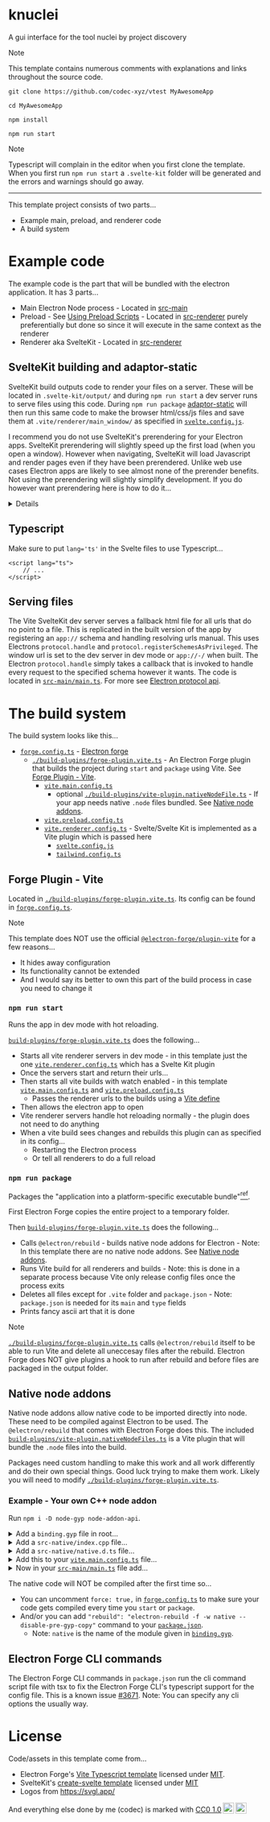 # knuclei

A gui interface for the tool nuclei by project discovery

> [!Note]
>
> This template contains numerous comments with explanations and links throughout the source code.


```
git clone https://github.com/codec-xyz/vtest MyAwesomeApp

cd MyAwesomeApp

npm install

npm run start
```

> [!Note]
>
> Typescript will complain in the editor when you first clone the template. When you first run `npm run start` a `.svelte-kit` folder will be generated and the errors and warnings should go away.

---

This template project consists of two parts...
- Example main, preload, and renderer code
- A build system

# Example code

The example code is the part that will be bundled with the electron application. It has 3 parts...

- Main Electron Node process - Located in [src-main](./src-main/)
- Preload - See [Using Preload Scripts](https://www.electronjs.org/docs/latest/tutorial/tutorial-preload) - Located in [src-renderer](./src-renderer/) purely preferentially but done so since it will execute in the same context as the renderer
- Renderer aka SvelteKit - Located in [src-renderer](./src-renderer/)

## SvelteKit building and adaptor-static

SvelteKit build outputs code to render your files on a server. These will be located in `.svelte-kit/output/` and during `npm run start` a dev server runs to serve files using this code. During `npm run package` [adaptor-static](https://kit.svelte.dev/docs/adapter-static) will then run this same code to make the browser html/css/js files and save them at `.vite/renderer/main_window/` as specified in [`svelte.config.js`](svelte.config.js).

I recommend you do not use SvelteKit's prerendering for your Electron apps. SvelteKit prerendering will slightly speed up the first load (when you open a window). However when navigating, SvelteKit will load Javascript and render pages even if they have been prerendered. Unlike web use cases Electron apps are likely to see almost none of the prerender benefits. Not using the prerendering will slightly simplify development. If you do however want prerendering here is how to do it...

<details>
These two options placed in `+layout.ts` or `+page.ts` files tell adapter-static how to render the files...

```
export const prerender = false;
export const ssr = false;
```

> [!Note]
>
> For adaptor-static keep the values the same, so either both true or both false.

- `prerender` - weather or not adapter-static will output an html file for this page
- `ssr` - weather or no adapter-static will prerender the page aka: false = blank page (and browser js to render the page)

Values of `prerender = false` and `ssr = false` means no html file is output for the this page. It will work as an [SPA (Single Page Application)](https://kit.svelte.dev/docs/single-page-apps) where this or any other page that are not present will use the fallback page `200.html` which is specified to adapter-static in `svelte.config.js`.

Values of `prerender = true` and `ssr = true` will prerender the page at build time and output an html file. One that is not blank. Reactivity, event handlers, and all other svelte features will still work. However this is prerendered during build time meaning no Electron feature and some other features will not be present. For example, state cannot be dependent on preferred color theme or window size. Use this to detect browser vs prerender...
```
import { browser } from '$app/environment';
if(browser) { ... }
```
</details>

## Typescript

Make sure to put `lang='ts'` in the Svelte files to use Typescript...
```svelte
<script lang="ts">
	// ...
</script>
```

## Serving files

The Vite SvelteKit dev server serves a fallback html file for all urls that do no point to a file. This is replicated in the built version of the app by registering an `app://` schema and handling resolving urls manual. This uses Electrons `protocol.handle` and `protocol.registerSchemesAsPrivileged`. The window url is set to the dev server in dev mode or `app://-/` when built. The Electron `protocol.handle` simply takes a callback that is invoked to handle every request to the specified schema however it wants. The code is located in [`src-main/main.ts`](./src-main/main.ts). For more see [Electron protocol api](https://www.electronjs.org/docs/latest/api/protocol).

# The build system

The build system looks like this...

- [`forge.config.ts`](./forge.config.ts) - [Electron forge](https://www.electronforge.io/)
	- [`./build-plugins/forge-plugin.vite.ts`](./build-plugins/forge-plugin.vite.ts) - An Electron Forge plugin that builds the project during `start` and `package` using Vite. See [Forge Plugin - Vite](#forge-plugin---vite).
		- [`vite.main.config.ts`](./vite.main.config.ts)
			- optional [`./build-plugins/vite-plugin.nativeNodeFile.ts`](./build-plugins/vite-plugin.nativeNodeFile.ts) - If your app needs native `.node` files bundled. See [Native node addons](#native-node-addons).
		- [`vite.preload.config.ts`](./vite.preload.config.ts)
		- [`vite.renderer.config.ts`](./vite.renderer.config.ts) - Svelte/Svelte Kit is implemented as a Vite plugin which is passed here
			- [`svelte.config.js`](./svelte.config.js)
			- [`tailwind.config.ts`](./tailwind.config.ts)

## Forge Plugin - Vite

Located in [`./build-plugins/forge-plugin.vite.ts`](./build-plugins/forge-plugin.vite.ts). Its config can be found in [`forge.config.ts`](./forge.config.ts).

> [!NOTE]
> This template does NOT use the official [`@electron-forge/plugin-vite`](https://www.npmjs.com/package/@electron-forge/plugin-vite) for a few reasons...
>
> - It hides away configuration
> - Its functionality cannot be extended
> - And I would say its better to own this part of the build process in case you need to change it

### `npm run start`

Runs the app in dev mode with hot reloading.

[`build-plugins/forge-plugin.vite.ts`](./build-plugins/forge-plugin.vite.ts) does the following...

- Starts all vite renderer servers in dev mode - in this template just the one [`vite.renderer.config.ts`](./vite.renderer.config.ts) which has a Svelte Kit plugin
- Once the servers start and return their urls...
- Then starts all vite builds with watch enabled - in this template [`vite.main.config.ts`](./vite.main.config.ts) and [`vite.preload.config.ts`](./vite.preload.config.ts)
	- Passes the renderer urls to the builds using a [Vite define](https://vite.dev/config/shared-options.html#define)
- Then allows the electron app to open
- Vite renderer servers handle hot reloading normally - the plugin does not need to do anything
- When a vite build sees changes and rebuilds this plugin can as specified in its config...
	- Restarting the Electron process
	- Or tell all renderers to do a full reload

### `npm run package`

Packages the "application into a platform-specific executable bundle"[<sup>ref</sup>](https://www.electronforge.io/cli).

First Electron Forge copies the entire project to a temporary folder.

Then [`build-plugins/forge-plugin.vite.ts`](./build-plugins/forge-plugin.vite.ts) does the following...

- Calls `@electron/rebuild` - builds native node addons for Electron - Note: In this template there are no native node addons. See [Native node addons](#native-node-addons).
- Runs Vite build for all renderers and builds - Note: this is done in a separate process because Vite only release config files once the process exits
- Deletes all files except for `.vite` folder and `package.json` - Note: `package.json` is needed for its `main` and `type` fields
- Prints fancy ascii art that it is done


> [!NOTE]
>
> [`./build-plugins/forge-plugin.vite.ts`](./build-plugins/forge-plugin.vite.ts) calls `@electron/rebuild` itself to be able to run Vite and delete all uneccesay files after the rebuild. Electron Forge does NOT give plugins a hook to run after rebuild and before files are packaged in the output folder.


## Native node addons

Native node addons allow native code to be imported directly into node. These need to be compiled against Electron to be used. The `@electron/rebuild` that comes with Electron Forge does this. The included [`build-plugins/vite-plugin.nativeNodeFiles.ts`](./build-plugins/vite-plugin.nativeNodeFiles.ts) is a Vite plugin that will bundle the `.node` files into the build.

Packages need custom handling to make this work and all work differently and do their own special things. Good luck trying to make them work. Likely you will need to modify [`./build-plugins/forge-plugin.vite.ts`](./build-plugins/forge-plugin.vite.ts).

### Example - Your own C++ node addon

Run `npm i -D node-gyp node-addon-api`.

<details>
<summary>Add a <code>binding.gyp</code> file in root...</summary>

```
{
	"targets": [{
		"target_name": "native",
		"sources": [ "src-native/index.cpp" ],
		"include_dirs": ["<!@(node -p \"require('node-addon-api').include\")"],
		"dependencies": ["<!(node -p \"require('node-addon-api').gyp\")"],
		"cflags!": [ "-fno-exceptions" ],
		"cflags_cc!": [ "-fno-exceptions" ],
		"xcode_settings": {
		"GCC_ENABLE_CPP_EXCEPTIONS": "YES",
		"CLANG_CXX_LIBRARY": "libc++",
			"MACOSX_DEPLOYMENT_TARGET": "10.7"
		},
		"msvs_settings": {
			"VCCLCompilerTool": { "ExceptionHandling": 1 },
		},
		"conditions": [
			["OS=='mac'", {
				"defines": [ "MAC_OS" ],
				"cflags+": ["-fvisibility=hidden"],
				"xcode_settings": {
					"GCC_SYMBOLS_PRIVATE_EXTERN": "YES", # -fvisibility=hidden
				}
			}],
			["OS=='win'", {
				"defines": [ "WINDOWS_OS" ]
			}]
		]
	}]
}
```

</details>

<details>
<summary>Add a <code>src-native/index.cpp</code> file...</summary>

```cpp
#define NODE_API_NO_EXTERNAL_BUFFERS_ALLOWED 

#include <napi.h>
#include <iostream>

Napi::Value helloWorld(const Napi::CallbackInfo& info) {
	Napi::Env env = info.Env();
	
	std::cout << "C++: Hello" << std::endl;

	return Napi::String::New(env, "World");
}

Napi::Object init(Napi::Env env, Napi::Object exports) {
	exports.Set(Napi::String::New(env, "helloWorld"), Napi::Function::New(env, helloWorld));
	return exports;
}

NODE_API_MODULE(addon, init);
```

</details>

<details>
<summary>Add a <code>src-native/native.d.ts</code> file...</summary>

```typescript
declare const native: {
	helloWorld: () => string,
};

export default native;
```

</details>

<details>
<summary>Add this to your <a href='./vite.main.config.ts'><code>vite.main.config.ts</code></a> file...</summary>

```typescript
//...
import { nativeNodeFile } from './build-plugins/vite-plugin.nativeNodeFile';

export default defineConfig({
	//...
	plugins: [
		nativeNodeFile([{
			// Location of the type definition file. Whenever this is imported this plugin
			// will replace the import with an import of the `.node` file.
			import: './src-native/native',
			// Source location of the built `.node` file.
			built: './build/Release/native.node',
			// Location to put the `.node` file relative to output bundle.
			includePath: '../bin/native.node'
		}]),
	],
	//...
});
```

</details>

<details>
<summary>Now in your <a href='./src-main/main.ts'><code>src-main/main.ts</code></a> file add...</summary>

```typescript
import native from '../src-native/native';
console.log('Javascript:', native.helloWorld());
```

</details>

The native code will NOT be compiled after the first time so...
- You can uncomment `force: true,` in [`forge.config.ts`](./forge.config.ts) to make sure your code gets compiled every time you `start` or `package`.
- And/or you can add `"rebuild": "electron-rebuild -f -w native --disable-pre-gyp-copy"` command to your [`package.json`](./package.json).
	- Note: `native` is the name of the module given in [`binding.gyp`](./binding.gyp).

## Electron Forge CLI commands

The Electron Forge CLI commands in `package.json` run the cli command script file with tsx to fix the Electron Forge CLI's typescript support for the config file. This is a known issue [#3671](https://github.com/electron/forge/issues/3671). Note: You can specify any cli options the usually way.

# License

Code/assets in this template come from...
- Electron Forge's [Vite Typescript template](https://github.com/electron/forge/tree/main/packages/template/vite-typescript) licensed under [MIT](https://github.com/electron/forge/blob/main/LICENSE).
- SvelteKit's [create-svelte template](https://github.com/sveltejs/kit/tree/main/packages/create-svelte) licensed under [MIT](https://github.com/sveltejs/kit/blob/main/LICENSE)
- Logos from https://svgl.app/

And everything else done by <span property="cc:attributionName">me (codec)</span> is marked with <a href="https://creativecommons.org/publicdomain/zero/1.0/" target="_blank" rel="license noopener noreferrer" style="display:inline-block;">CC0 1.0<img style="height:22px!important;margin-left:3px;vertical-align:text-bottom;" src="https://mirrors.creativecommons.org/presskit/icons/cc.svg" alt=""><img style="height:22px!important;margin-left:3px;vertical-align:text-bottom;" src="https://mirrors.creativecommons.org/presskit/icons/zero.svg" alt=""></a>

